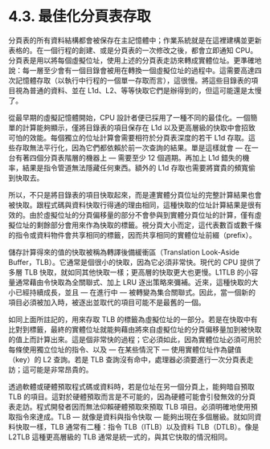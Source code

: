 # 4.3. 最佳化分頁表存取

分頁表的所有資料結構都會被保存在主記憶體中；作業系統就是在這裡建構並更新表格的。在一個行程的創建、或是分頁表的一次修改之後，都會立即通知 CPU。分頁表是用以將每個虛擬位址，使用上述的分頁表走訪來轉成實體位址。更準確地說：每一層至少會有一個目錄會被用在轉換一個虛擬位址的過程中。這需要高達四次記憶體存取（以執行中行程的一個單一存取而言），這很慢。將這些目錄表的項目視為普通的資料、並在 L1d、L2、等等快取它們是辦得到的，但這可能還是太慢了。

從最早期的虛擬記憶體開始，CPU 設計者便已採用了一種不同的最佳化。一個簡單的計算能夠顯示，僅將目錄表的項目保存在 L1d 以及更高層級的快取中會招致可怕的效能。每個獨立的位址計算會需要相符於分頁表深度的若干 L1d 存取。這些存取無法平行化，因為它們都依賴於前一次查詢的結果。單是這樣就會 –– 在一台有著四個分頁表階層的機器上 –– 需要至少 12 個週期。再加上 L1d 錯失的機率，結果是指令管道無法隱藏任何東西。額外的 L1d 存取也需要將寶貴的頻寬偷到快取去。

所以，不只是將目錄表的項目快取起來，而是連實體分頁位址的完整計算結果也會被快取。跟程式碼與資料快取行得通的理由相同，這種快取的位址計算結果是很有效的。由於虛擬位址的分頁偏移量的部分不會參與到實體分頁位址的計算，僅有虛擬位址的剩餘部分會用來作為快取的標籤。視分頁大小而定，這代表數百或數千條的指令或資料物件會共享相同的標籤，因而共享相同的實體位址前綴（prefix）。

儲存計算得來的值的快取被稱為轉譯後備緩衝區（Translation Look-Aside Buffer，TLB）。它通常是個很小的快取，因為它必須非常快。現代的 CPU 提供了多層 TLB 快取，就如同其他快取一樣；更高層的快取更大也更慢。L1TLB 的小容量通常藉由令快取為全關聯式、加上 LRU 逐出策略來彌補。近來，這種快取的大小已經持續成長，並且 –– 在進行中 –– 被轉變為集合關聯式。因此，當一個新的項目必須被加入時，被逐出並取代的項目可能不是最舊的一個。

如同上面所註記的，用來存取 TLB 的標籤為虛擬位址的一部分。若是在快取中有比對到標籤，最終的實體位址就能夠藉由將來自虛擬位址的分頁偏移量加到被快取的值上而計算出來。這是個非常快的過程；它必須如此，因為實體位址必須可用於每條使用獨立位址的指令、以及 –– 在某些情況下 –– 使用實體位址作為鍵值（key）的 L2 查詢。若是 TLB 查詢沒有命中，處理器必須要進行一次分頁表走訪；這可能是非常昂貴的。

透過軟體或硬體預取程式碼或資料時，若是位址在另一個分頁上，能夠暗自預取 TLB 的項目。這對於硬體預取而言是不可能的，因為硬體可能會引發無效的分頁表走訪。程式開發者因而無法仰賴硬體預取來預取 TLB 項目。必須明確地使用預取指令來達成。TLB –– 就像是資料與指令快取 –– 能夠出現在多個層級。就如同資料快取一樣，TLB 通常有二種：指令 TLB（ITLB）以及資料 TLB（DTLB）。像是 L2TLB 這種更高層級的 TLB 通常是統一式的，與其它快取的情況相同。

